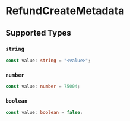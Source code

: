 # RefundCreateMetadata


## Supported Types

### `string`

```typescript
const value: string = "<value>";
```

### `number`

```typescript
const value: number = 75004;
```

### `boolean`

```typescript
const value: boolean = false;
```

